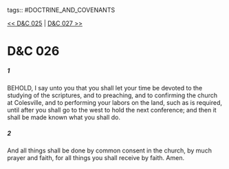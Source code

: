 tags:: #DOCTRINE_AND_COVENANTS

[<< D&C 025](DOCTRINE_AND_COVENANTS/D&C_025.md) | [D&C 027 >>](DOCTRINE_AND_COVENANTS/D&C_027.md)

# D&C 026

##### 1

BEHOLD, I say unto you that you shall let your time be devoted to the studying of the scriptures, and to preaching, and to confirming the church at Colesville, and to performing your labors on the land, such as is required, until after you shall go to the west to hold the next conference; and then it shall be made known what you shall do.

##### 2

And all things shall be done by common consent in the church, by much prayer and faith, for all things you shall receive by faith. Amen.
